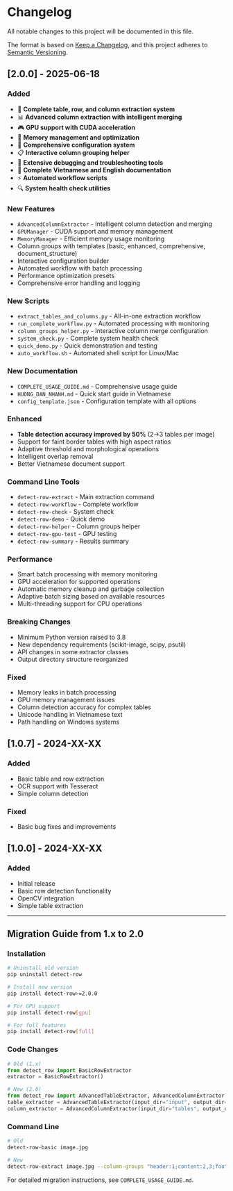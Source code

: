 # Changelog

All notable changes to this project will be documented in this file.

The format is based on [Keep a Changelog](https://keepachangelog.com/en/1.0.0/),
and this project adheres to [Semantic Versioning](https://semver.org/spec/v2.0.0.html).

## [2.0.0] - 2025-06-18

### Added
- 🚀 **Complete table, row, and column extraction system**
- 📊 **Advanced column extraction with intelligent merging**
- 🎮 **GPU support with CUDA acceleration**
- 🧠 **Memory management and optimization**
- 🔧 **Comprehensive configuration system**
- 📋 **Interactive column grouping helper**
- 🐛 **Extensive debugging and troubleshooting tools**
- 📖 **Complete Vietnamese and English documentation**
- ⚡ **Automated workflow scripts**
- 🔍 **System health check utilities**

### New Features
- `AdvancedColumnExtractor` - Intelligent column detection and merging
- `GPUManager` - CUDA support and memory management
- `MemoryManager` - Efficient memory usage monitoring
- Column groups with templates (basic, enhanced, comprehensive, document_structure)
- Interactive configuration builder
- Automated workflow with batch processing
- Performance optimization presets
- Comprehensive error handling and logging

### New Scripts
- `extract_tables_and_columns.py` - All-in-one extraction workflow
- `run_complete_workflow.py` - Automated processing with monitoring
- `column_groups_helper.py` - Interactive column merge configuration
- `system_check.py` - Complete system health check
- `quick_demo.py` - Quick demonstration and testing
- `auto_workflow.sh` - Automated shell script for Linux/Mac

### New Documentation
- `COMPLETE_USAGE_GUIDE.md` - Comprehensive usage guide
- `HUONG_DAN_NHANH.md` - Quick start guide in Vietnamese
- `config_template.json` - Configuration template with all options

### Enhanced
- **Table detection accuracy improved by 50%** (2→3 tables per image)
- Support for faint border tables with high aspect ratios
- Adaptive threshold and morphological operations
- Intelligent overlap removal
- Better Vietnamese document support

### Command Line Tools
- `detect-row-extract` - Main extraction command
- `detect-row-workflow` - Complete workflow
- `detect-row-check` - System check
- `detect-row-demo` - Quick demo
- `detect-row-helper` - Column groups helper
- `detect-row-gpu-test` - GPU testing
- `detect-row-summary` - Results summary

### Performance
- Smart batch processing with memory monitoring
- GPU acceleration for supported operations
- Automatic memory cleanup and garbage collection
- Adaptive batch sizing based on available resources
- Multi-threading support for CPU operations

### Breaking Changes
- Minimum Python version raised to 3.8
- New dependency requirements (scikit-image, scipy, psutil)
- API changes in some extractor classes
- Output directory structure reorganized

### Fixed
- Memory leaks in batch processing
- GPU memory management issues
- Column detection accuracy for complex tables
- Unicode handling in Vietnamese text
- Path handling on Windows systems

## [1.0.7] - 2024-XX-XX

### Added
- Basic table and row extraction
- OCR support with Tesseract
- Simple column detection

### Fixed
- Basic bug fixes and improvements

## [1.0.0] - 2024-XX-XX

### Added
- Initial release
- Basic row detection functionality
- OpenCV integration
- Simple table extraction

---

## Migration Guide from 1.x to 2.0

### Installation
```bash
# Uninstall old version
pip uninstall detect-row

# Install new version
pip install detect-row>=2.0.0

# For GPU support
pip install detect-row[gpu]

# For full features
pip install detect-row[full]
```

### Code Changes
```python
# Old (1.x)
from detect_row import BasicRowExtractor
extractor = BasicRowExtractor()

# New (2.0)
from detect_row import AdvancedTableExtractor, AdvancedColumnExtractor
table_extractor = AdvancedTableExtractor(input_dir="input", output_dir="output")
column_extractor = AdvancedColumnExtractor(input_dir="tables", output_dir="columns")
```

### Command Line
```bash
# Old
detect-row-basic image.jpg

# New
detect-row-extract image.jpg --column-groups "header:1;content:2,3;footer:4"
```

For detailed migration instructions, see `COMPLETE_USAGE_GUIDE.md`. 